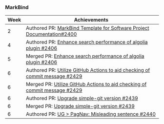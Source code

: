 ### MarkBind


| Week | Achievements |
| ---- | ------------ |
| 2 | Authored PR: [MarkBind Template for Software Project Documentation#2400]() |
| 4 | Authored PR: [Enhance search performance of algolia plugin #2406]() |
| 5 | Merged PR: [Enhance search performance of algolia plugin #2406]() |
| 6 | Authored PR: [Utilize GitHub Actions to aid checking of commit message #2429]() |
| 6 | Merged PR: [Utilize GitHub Actions to aid checking of commit message #2429]() |
| 6 | Authored PR: [Upgrade simple-git version #2439]() |
| 6 | Merged PR: [Upgrade simple-git version #2439]() |
| 6 | Authored PR: [UG > PagNav: Misleading sentence #2440]() |